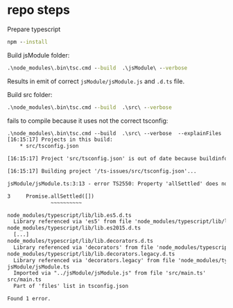 # repo steps

Prepare typescript

```bat
npm --install
```

Build jsModule folder:

```bat
.\node_modules\.bin\tsc.cmd --build  .\jsModule\ --verbose
```

Results in emit of correct `jsModule/jsModule.js` and `.d.ts` file.

Build src folder:

```bat
.\node_modules\.bin\tsc.cmd --build  .\src\ --verbose
```

fails to compile because it uses not the correct tsconfig:

```txt
.\node_modules\.bin\tsc.cmd --build  .\src\ --verbose  --explainFiles
[16:15:17] Projects in this build: 
    * src/tsconfig.json

[16:15:17] Project 'src/tsconfig.json' is out of date because buildinfo file 'src/tsconfig.tsbuildinfo' indicates that program needs to report errors.

[16:15:17] Building project '/ts-issues/src/tsconfig.json'...

jsModule/jsModule.ts:3:13 - error TS2550: Property 'allSettled' does not exist on type 'PromiseConstructor'. Do you need to change your target library? Try changing the 'lib' compiler option to 'es2020' or later.

3     Promise.allSettled([])
              ~~~~~~~~~~

node_modules/typescript/lib/lib.es5.d.ts
  Library referenced via 'es5' from file 'node_modules/typescript/lib/lib.es2015.d.ts'
node_modules/typescript/lib/lib.es2015.d.ts
  [...]
node_modules/typescript/lib/lib.decorators.d.ts
  Library referenced via 'decorators' from file 'node_modules/typescript/lib/lib.es5.d.ts'
node_modules/typescript/lib/lib.decorators.legacy.d.ts
  Library referenced via 'decorators.legacy' from file 'node_modules/typescript/lib/lib.es5.d.ts'
jsModule/jsModule.ts
  Imported via "../jsModule/jsModule.js" from file 'src/main.ts'
src/main.ts
  Part of 'files' list in tsconfig.json

Found 1 error.
```
